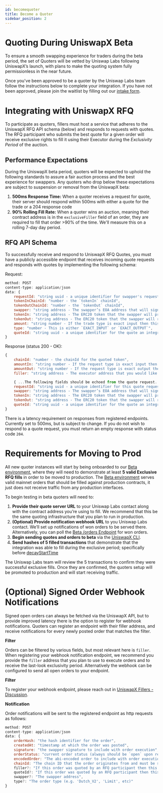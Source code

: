 ```yaml
---
id: becomequoter
title: Become a Quoter
sidebar_position: 2
---
```

# Quoting During UniswapX Beta
To ensure a smooth swapping experience for traders during the beta period, the set of Quoters will be vetted by Uniswap Labs following UniswapX’s launch, with plans to make the quoting system fully permissionless in the near future.

Once you've been approved to be a quoter by the Uniswap Labs team follow the instructions below to complete your integration. If you have not been approved, please join the waitlist by filling out our [intake form](https://uniswap.typeform.com/to/UiPDKgY6).

# Integrating with UniswapX RFQ

To participate as quoters, fillers must host a service that adheres to the UniswapX RFQ API schema (below) and responds to requests with quotes. The RFQ participant who submits the best quote for a given order will receive exclusive rights to fill it using their Executor during the _Exclusivity Period_ of the auction.

## Performance Expectations
During the UniswapX beta period, quoters will be expected to uphold the following standards to assure a fair auction process and the best experience for swappers. Any quoters who drop below these expectations are subject to suspension or removal from the UniswapX beta: 

1. **500ms Response Time:** When a quoter receives a request for quote, their server should respond within 500ms with either a quote for the trade or a 204 response code
2. **90% Rolling Fill Rate:** When a quoter wins an auction, meaning their contract address is in the `exclusiveFiller` field of an order, they are required to fill that order >90% of the time. We'll measure this on a rolling 7-day day period.

## RFQ API Schema

To successfully receive and respond to UniswapX RFQ Quotes, you must have a publicly accessible endpoint that receives incoming quote requests and responds with quotes by implementing the following schema:

Request:

```jsx
method: POST
content-type: application/json
data: {
    requestId: "string uuid - a unique identifier for swapper's request",
    tokenInChainId: "number - the `tokenIn` chainId",
    tokenOutChainId: "number - the `tokenOut` chainId",
    swapper: "string address - The swapper’s EOA address that will sign the order",
    tokenIn: "string address - The ERC20 token that the swapper will provide",
    tokenOut: "string address - The ERC20 token that the swapper will receive",
    amount: "string number - If the trade type is exact input then this is amount of `tokenIn` the user wants to swap otherwise this is amount of tokenOut the user wants to receive",
    type: "number - This is either `EXACT_INPUT` or `EXACT_OUTPUT`",
    quoteId: "string uuid - a unique identifier for the quote an integrator is sending back"
}
```

Response (status 200 - OK):

```jsx
{
    chainId: "number - the chainId for the quoted token",
    amountIn: "string number - If the request type is exact input then this field is `amount` from the quote request, otherwise this is the provided quote",
    amountOut: "string number - If the request type is exact output then this field is `amount` from the quote request, otherwise this is the provided quote",
    filler: "string address - The executor address that you would like to have last-look exclusivity for this order"

    { ...The following fields should be echoed from the quote request...},
    requestId: "string uuid - a unique identifier for this quote request",
    swapper: "string address - The swapper’s EOA address that will sign the order",
    tokenIn: "string address - The ERC20 token that the swapper will provide",
    tokenOut: "string address - The ERC20 token that the swapper will receive",
    quoteId: "string uuid - a unique identifier for the quote an integrator is sending back"
}
```

There is a latency requirement on responses from registered endpoints. Currently set to 500ms, but is subject to change. If you do not wish to respond to a quote request, you must return an empty response with status code `204`.

# Requirements for Moving to Prod

All new quoter instances will start by being onboarded to our [Beta environment](https://beta.api.uniswap.org/v2/uniswapx/docs), where they will need to demonstrate at least **5 valid Exclusive RFQ fills** in order to be moved to production. The [Beta environment](https://beta.api.uniswap.org/v2/uniswapx/docs) serves valid mainnet orders that should be filled against production contracts, it just does not receive traffic from any production interfaces. 

To begin testing in beta quoters will need to: 

1. **Provide their quote server URL** to your Uniswap Labs contact along with the contract address you’re using to fill. We recommend that this be the same quoting infrastructure that you plan to run in production. 
2. **(Optional) Provide notification webhook URL** to you Uniswap Labs contact. We’ll set up notifications of won orders to be served there. Alternatively, you can poll the [Beta /orders Endpoint](https://beta.api.uniswap.org/v2/uniswapx/docs) for won orders. 
3. **Begin sending quotes and orders to beta** via the [UniswapX CLI](https://github.com/Uniswap/uniswapx-tool?tab=readme-ov-file#simple-order-creation). 
4. **Send hashes of 5 filled transactions** that demonstrate that the integration was able to fill during the exclusive period; specifically before [decayStartTime](https://github.com/Uniswap/UniswapX/blob/abd7a0b080148fc42ef7c86536d14de714eec4c7/src/lib/ExclusiveDutchOrderLib.sol#L12)

The Uniswap Labs team will review the 5 transactions to confirm they were successful exclusive fills. Once they are confirmed, the quoters setup will be promoted to production and will start receiving traffic.

# (Optional) Signed Order Webhook Notifications

Signed open orders can always be fetched via the UniswapX API, but to provide improved latency there is the option to register for webhook notifications. Quoters can register an endpoint with their filler address, and receive notifications for every newly posted order that matches the filter. 

**Filter**

Orders can be filtered by various fields, but most relevant here is `filler`. When registering your webhook notification endpoint, we recommend you provide the `filler` address that you plan to use to execute orders and to receive the last-look exclusivity period. Alternatively the webhook can be configured to send all open orders to your endpoint.

**Filter**

To register your webhook endpoint, please reach out in [UniswapX Fillers - Discussion](https://t.me/uniswapx_fillers_discussion).

**Notification**

Order notifications will be sent to the registered endpoint as http requests as follows:

```jsx
method: POST
content-type: application/json
data: {
    orderHash: "the hash identifier for the order", 
    createdAt: "timestamp at which the order was posted",
    signature: "the swapper signature to include with order execution",
    orderStatus: "current order status (always should be `open` upon receiving notification)",
    encodedOrder: "The abi-encoded order to include with order execution. This can be decoded using the Uniswapx-SDK (https://github.com/uniswap/uniswapx-sdk) to verify order fields and signature",
    chainId: "The chain ID that the order originates from and must be settled on",
    filler?: "If this order was quoted by an RFQ participant then this will be their filler address",
    quoteId?: "If this order was quoted by an RFQ participant then this will be the requestId from the quote request",
    swapper?: "The swapper address",
    type?: "The order type (e.g. 'Dutch_V2', 'Limit', etc)"
}
```